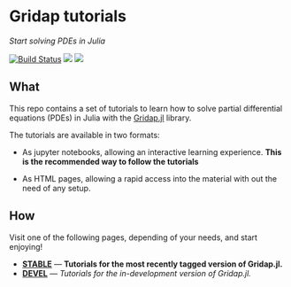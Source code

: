 # Gridap tutorials

*Start solving PDEs in Julia*

[![Build Status](https://travis-ci.com/gridap/Gridap.jl.svg?branch=master)](https://travis-ci.com/gridap/Tutorials)
[![](https://img.shields.io/badge/docs-stable-blue.svg)](https://gridap.github.io/Tutorials/stable)
[![](https://img.shields.io/badge/docs-dev-blue.svg)](https://gridap.github.io/Tutorials/dev)

## What

This repo contains a set of tutorials to learn how to solve partial differential equations (PDEs) in Julia with the [Gridap.jl](https://github.com/gridap/Gridap.jl) library.

The tutorials are available in two formats:

- As jupyter notebooks, allowing an interactive learning experience. **This is the recommended way to follow the tutorials**

- As HTML pages, allowing a rapid access into the material with out the need of any setup.

## How

Visit one of the following pages, depending of your needs, and start enjoying!

- [**STABLE**](https://gridap.github.io/Tutorials/stable) &mdash; **Tutorials for the most recently tagged version of Gridap.jl.**
- [**DEVEL**](https://gridap.github.io/Tutorials/dev) &mdash; *Tutorials for the in-development version of Gridap.jl.*
